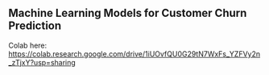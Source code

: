 ## Machine Learning Models for Customer Churn Prediction
Colab here: https://colab.research.google.com/drive/1iUOvfQU0G29tN7WxFs_YZFVy2n_zTjxY?usp=sharing
